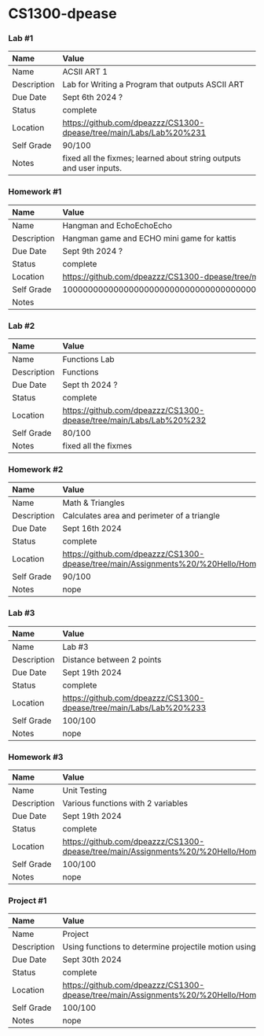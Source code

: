 # CS1300-dpease
### Lab #1

| Name | Value |
| :--- | :--- |
| Name | ACSII ART 1 |
| Description | Lab for Writing a Program that outputs ASCII ART |
| Due Date | Sept 6th 2024 ? |
| Status | complete |
| Location | https://github.com/dpeazzz/CS1300-dpease/tree/main/Labs/Lab%20%231 |
| Self Grade | 90/100 |
| Notes | fixed all the fixmes; learned about string outputs and user inputs. |


### Homework #1

| Name | Value |
| :--- | :--- |
| Name | Hangman and EchoEchoEcho |
| Description | Hangman game and ECHO mini game for kattis |
| Due Date | Sept 9th 2024 ? |
| Status | complete |
| Location | https://github.com/dpeazzz/CS1300-dpease/tree/main/Assignments%20/%20Hello/stdio |
| Self Grade | 100000000000000000000000000000000000000000000000000000000000000000000000000000000000/100 |
| Notes |  |


### Lab #2

| Name | Value |
| :--- | :--- |
| Name | Functions Lab |
| Description | Functions |
| Due Date | Sept th 2024 ? |
| Status | complete |
| Location | https://github.com/dpeazzz/CS1300-dpease/tree/main/Labs/Lab%20%232 |
| Self Grade | 80/100 |
| Notes | fixed all the fixmes |


### Homework #2

| Name | Value |
| :--- | :--- |
| Name | Math & Triangles |
| Description | Calculates area and perimeter of a triangle |
| Due Date | Sept 16th 2024  |
| Status | complete |
| Location | https://github.com/dpeazzz/CS1300-dpease/tree/main/Assignments%20/%20Hello/Homework%20%232 |
| Self Grade | 90/100 |
| Notes | nope |


### Lab #3

| Name | Value |
| :--- | :--- |
| Name | Lab #3 |
| Description | Distance between 2 points |
| Due Date | Sept 19th 2024  |
| Status | complete |
| Location | https://github.com/dpeazzz/CS1300-dpease/tree/main/Labs/Lab%20%233 |
| Self Grade | 100/100 |
| Notes | nope |


### Homework #3

| Name | Value |
| :--- | :--- |
| Name | Unit Testing |
| Description | Various functions with 2 variables |
| Due Date | Sept 19th 2024  |
| Status | complete |
| Location | https://github.com/dpeazzz/CS1300-dpease/tree/main/Assignments%20/%20Hello/Homework%20%233 |
| Self Grade | 100/100 |
| Notes | nope |


### Project #1

| Name | Value |
| :--- | :--- |
| Name | Project |
| Description | Using functions to determine projectile motion using kinematics |
| Due Date | Sept 30th 2024  |
| Status | complete |
| Location | https://github.com/dpeazzz/CS1300-dpease/tree/main/Assignments%20/%20Hello/Homework%20%233 |
| Self Grade | 100/100 |
| Notes | nope |



